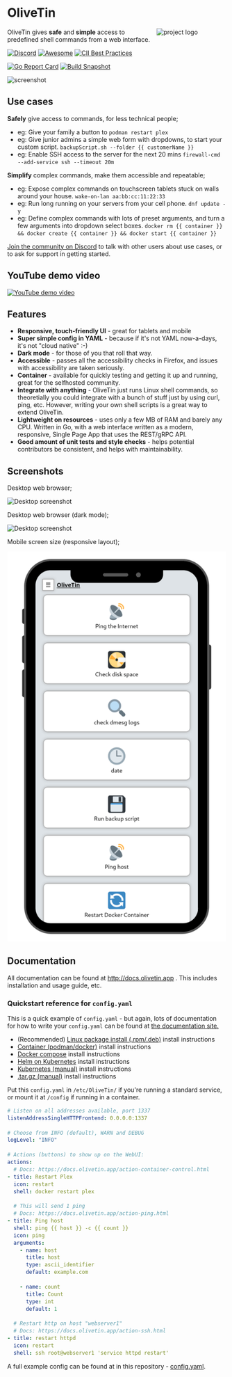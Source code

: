 # OliveTin

<img alt = "project logo" src = "https://github.com/OliveTin/OliveTin/blob/main/webui.dev/OliveTinLogo.png" align = "right" width = "160px" />

OliveTin gives **safe** and **simple** access to predefined shell commands from a web interface.

[![Discord](https://img.shields.io/discord/846737624960860180?label=Discord%20Server)](https://discord.gg/jhYWWpNJ3v)
[![Awesome](https://cdn.rawgit.com/sindresorhus/awesome/d7305f38d29fed78fa85652e3a63e154dd8e8829/media/badge.svg)](https://github.com/awesome-selfhosted/awesome-selfhosted#automation)
[![CII Best Practices](https://bestpractices.coreinfrastructure.org/projects/5050/badge)](https://bestpractices.coreinfrastructure.org/projects/5050)

[![Go Report Card](https://goreportcard.com/badge/github.com/Olivetin/OliveTin)](https://goreportcard.com/report/github.com/OliveTin/OliveTin)
[![Build Snapshot](https://github.com/OliveTin/OliveTin/actions/workflows/build-snapshot.yml/badge.svg)](https://github.com/OliveTin/OliveTin/actions/workflows/build-snapshot.yml)

<img alt = "screenshot" src = "https://github.com/OliveTin/OliveTin/blob/main/var/marketing/OliveTin-screenshot-dropshadow.png" />

## Use cases

**Safely** give access to commands, for less technical people;

* eg: Give your family a button to `podman restart plex`
* eg: Give junior admins a simple web form with dropdowns, to start your custom script. `backupScript.sh --folder {{ customerName }}`
* eg: Enable SSH access to the server for the next 20 mins `firewall-cmd --add-service ssh --timeout 20m`

**Simplify** complex commands, make them accessible and repeatable;

* eg: Expose complex commands on touchscreen tablets stuck on walls around your house. `wake-on-lan aa:bb:cc:11:22:33`
* eg: Run long running on your servers from your cell phone. `dnf update -y`
* eg: Define complex commands with lots of preset arguments, and turn a few arguments into dropdown select boxes. `docker rm {{ container }} && docker create {{ container }} && docker start {{ container }}`

[Join the community on Discord](https://discord.gg/jhYWWpNJ3v) to talk with other users about use cases, or to ask for support in getting started.

## YouTube demo video

[![YouTube demo video](https://raw.githubusercontent.com/OliveTin/OliveTin/main/var/marketing/YouTubeBanner.png)](https://www.youtube.com/watch?v=UBgOfNrzId4)

## Features

* **Responsive, touch-friendly UI** - great for tablets and mobile
* **Super simple config in YAML** - because if it's not YAML now-a-days, it's not "cloud native" :-)
* **Dark mode** - for those of you that roll that way.
* **Accessible** - passes all the accessibility checks in Firefox, and issues with accessibility are taken seriously.
* **Container** - available for quickly testing and getting it up and running, great for the selfhosted community.
* **Integrate with anything** - OliveTin just runs Linux shell commands, so theoretially you could integrate with a bunch of stuff just by using curl, ping, etc. However, writing your own shell scripts is a great way to extend OliveTin.
* **Lightweight on resources** - uses only a few MB of RAM and barely any CPU. Written in Go, with a web interface written as a modern, responsive, Single Page App that uses the REST/gRPC API.
* **Good amount of unit tests and style checks** - helps potential contributors be consistent, and helps with maintainability.

## Screenshots

Desktop web browser;

![Desktop screenshot](media/screenshotDesktop.png)

Desktop web browser (dark mode);

![Desktop screenshot](media/screenshotDesktopDark.png)

Mobile screen size (responsive layout);

![Mobile screenshot](media/screenshotMobile.png)

## Documentation

All documentation can be found at http://docs.olivetin.app . This includes installation and usage guide, etc.

### Quickstart reference for `config.yaml`

This is a quick example of `config.yaml` - but again, lots of documentation for how to write your `config.yaml` can be found at [the documentation site.](https://docs.olivetin.app)

* (Recommended) [Linux package install (.rpm/.deb)](https://docs.olivetin.app/install-linuxpackage.html) install instructions
* [Container (podman/docker)](https://docs.olivetin.app/install-container.html) install instructions
* [Docker compose](https://docs.olivetin.app/install-compose.html) install instructions
* [Helm on Kubernetes](https://docs.olivetin.app/install-helm.html) install instructions
* [Kubernetes (manual)](https://docs.olivetin.app/install-k8s.html) install instructions
* [.tar.gz (manual)](https://docs.olivetin.app/install-targz.html) install instructions

Put this `config.yaml` in `/etc/OliveTin/` if you're running a standard service, or mount it at `/config` if running in a container.

```yaml
# Listen on all addresses available, port 1337
listenAddressSingleHTTPFrontend: 0.0.0.0:1337

# Choose from INFO (default), WARN and DEBUG
logLevel: "INFO"

# Actions (buttons) to show up on the WebUI:
actions:
  # Docs: https://docs.olivetin.app/action-container-control.html
- title: Restart Plex
  icon: restart
  shell: docker restart plex

  # This will send 1 ping
  # Docs: https://docs.olivetin.app/action-ping.html
- title: Ping host
  shell: ping {{ host }} -c {{ count }}
  icon: ping
  arguments:
    - name: host
      title: host
      type: ascii_identifier
      default: example.com

    - name: count
      title: Count
      type: int
      default: 1

  # Restart http on host "webserver1"
  # Docs: https://docs.olivetin.app/action-ssh.html
- title: restart httpd
  icon: restart
  shell: ssh root@webserver1 'service httpd restart'
```

A full example config can be found at in this repository - [config.yaml](https://github.com/OliveTin/OliveTin/blob/main/config.yaml).

